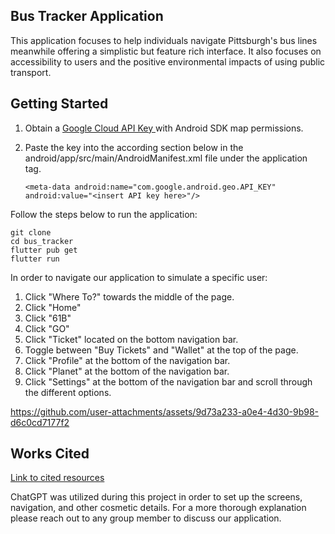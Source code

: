 ## Bus Tracker Application

This application focuses to help individuals navigate Pittsburgh's bus lines meanwhile offering a simplistic but feature rich interface. 
It also focuses on accessibility to users and the positive environmental impacts of using public transport. 

## Getting Started

1. Obtain a [Google Cloud API Key ](https://cloud.google.com/gcp?utm_source=google&utm_medium=cpc&utm_campaign=na-US-all-en-dr-bkws-all-all-trial-b-dr-1707554&utm_content=text-ad-none-any-DEV_c-CRE_665735450771-ADGP_Hybrid+%7C+BKWS+-+BRO+%7C+Txt-Top-Google+Cloud-KWID_43700081237254618-kwd-4406040420&utm_term=KW_google%20cloud-ST_google+cloud&gad_source=1&gclid=Cj0KCQiAvP-6BhDyARIsAJ3uv7YQ_He-z6o9qLupyUj0u5WgScfr3C7rudKdj34tstkBswomDUJbl48aAsRCEALw_wcB&gclsrc=aw.ds) with Android SDK map permissions. 
2. Paste the key into the according section below in the android/app/src/main/AndroidManifest.xml file under the application tag.

   ```<meta-data android:name="com.google.android.geo.API_KEY" android:value="<insert API key here>"/>```

Follow the steps below to run the application: 
```
git clone
cd bus_tracker
flutter pub get
flutter run
```
In order to navigate our application to simulate a specific user: 
1. Click "Where To?" towards the middle of the page.
2. Click "Home" 
3. Click "61B"
4. Click "GO"
5. Click "Ticket" located on the bottom navigation bar.
6. Toggle between "Buy Tickets" and "Wallet" at the top of the page.
7. Click "Profile" at the bottom of the navigation bar.
8. Click "Planet" at the bottom of the navigation bar.
9. Click "Settings" at the bottom of the navigation bar and scroll through the different options.

https://github.com/user-attachments/assets/9d73a233-a0e4-4d30-9b98-d6c0cd7177f2

## Works Cited
[Link to cited resources](https://pitt-my.sharepoint.com/:w:/g/personal/rlb143_pitt_edu/ESBI80XCPbJHpq6m9HymiEcBKepGF_POl6X0xF_wKz0PDg?e=p8K9Pc)

ChatGPT was utilized during this project in order to set up the screens, navigation, and other cosmetic details. For a more thorough explanation please reach out to any group member to discuss our application. 

